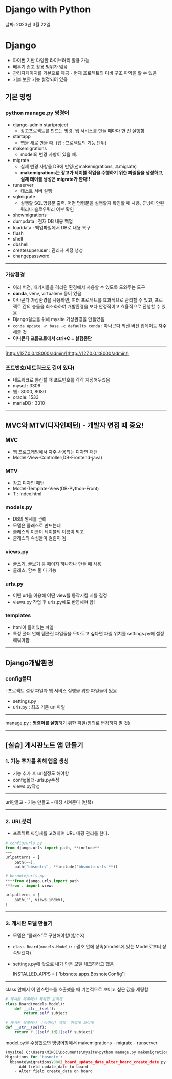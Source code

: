 # Django with Python

날짜: 2023년 3월 22일

# Django

- 파이썬 기반 다양한 라이브러리 활용 가능
- 배우기 쉽고 활용 범위가 넓음
- 관리자페이지를 기본으로 제공 - 현재 프로젝트의 디비 구조 파악을 할 수 있음
- 기본 보안 기능 설정되어 있음

## 기본 명령

### python manage.py 명령어

- django-admin startproject
    - 장고프로젝트를 만드는 명령. 웹 서비스를 만들 때마다 한 번 실행함.
- startapp
    - 앱을 새로 만들 때. (앱 : 프로젝트의 기능 단위)
- makemigrations
    - model의 변경 사항이 있을 때.
- migrate
    - 실제 변경 사항을 DB에 반영(선makemigrations, 후migrate)
    - **makemigrations는 장고가 테이블 작업을 수행하기 위한 파일들을 생성하고, 실제 테이블 생성은 migrate가 한다!!**
- runserver
    - 테스트 서버 실행
- sqlmigrate
    - 실행할 SQL명령문 출력. 어떤 명령문을 실행할지 확인할 때 사용, 튜닝이 안된 쿼리나 슬로우쿼리 여부 확인
- showmigrations
- dumpdata : 현재 DB 내용 백업
- loaddata : 백업파일에서 DB로 내용 복구
- flush
- shell
- dbshell
- createsuperuser : 관리자 계정 생성
- changepassword

---

### 가상환경

- 여러 버전, 패키지들을 격리된 환경에서 사용할 수 있도록 도와주는 도구
- **conda**, venv, virtualenv 등이 있음
- 아나콘다 가상환경을 사용하면, 여러 프로젝트를 효과적으로 관리할 수 있고, 프로젝트 간의 충돌을 최소화하여 개발환경을 보다 안정적이고 효율적으로 진행할 수 있음
- Django실습을 위해 mysite 가상환경을 만들었음
- `conda update -n base -c defaults conda` : 아나콘다 최신 버전 업데이트 자주 해줄 것
- **아나콘다 프롬프트에서 ctrl+C = 실행중단**

---

[http://127.0.0.1:8000/admin/](http://127.0.0.1:8000/admin/)

### 포트번호(네트워크도 길이 있다)

- 네트워크로 통신할 때 포트번호를 각각 지정해두었음
- mysql : 3306
- 웹 : 8000, 8080
- oracle: 1533
- mariaDB : 3310

---

## MVC와 MTV(디자인패턴) - 개발자 면접 때 중요!

### MVC

- 웹 프로그래밍에서 자주 사용되는 디자인 패턴
- Model-View-Controller(DB-Frontend-java)

### MTV

- 장고 디자인 패턴
- Model-Template-View(DB-Python-Front)
- T : index.html

### models.py

- DB의 명세를 관리
- 모델은 클래스로 만드는데
- 클래스의 이름이 테이블의 이름이 되고
- 클래스의 속성들이 컬럼이 됨

### views.py

- 글쓰기, 글보기 등 페이지 하나하나 만들 때 사용
- 클래스, 함수 둘 다 가능

### urls.py

- 어떤 url을 이용해 어떤 view를 동작시킬 지를 결정
- views.py 작업 후 urls.py에도 반영해야 함!

### templates

- html이 들어있는 파일
- 특정 폴더 안에 템플릿 파일들을 모아두고 싶다면 파일 위치를 settings.py에 설정해둬야함

---

## Django개발환경

### config폴더

: 프로젝트 설정 파일과 웹 서비스 실행을 위한 파일들이 있음

- settings.py
- urls.py : 최초 기준 url 파일

---

manage.py : **명령어를 실행**하기 위한 파일(임의로 변경하지 말 것)

---

## [실습] 게시판노트 앱 만들기

### 1. 기능 추가를 위해 앱을 생성

- 기능 추가 후 url설정도 해야함
- config폴더-urls.py수정
- views.py작성

---

url만들고 - 기능 만들고 - 매칭 시켜준다 (반복)

---

### 2. URL분리

- 프로젝트 짜임새를 고려하여 URL 매핑 관리를 한다.

```python
# config/urls.py
from django.urls import path, **include**
~~~
urlpatterns = [
	path(~~),
	path('bbsnote/', **include('bbsnote.urls'**))

# bbsnote/urls.py
****from django.urls.import path
**from . import views

urlpatterns = [
	path('', views.index),
]
```

---

### 3. 게시판 모델 만들기

- 모델은 “클래스”로 구현해야함!(함수X)
- `class Board(models.Model):` : 괄호 안에 상속(models에 있는 Model로부터 상속받겠다)
- settings.py에 앞으로 내가 만든 모델 체크하라고 했음
    
    INSTALLED_APPS = [ 'bbsnote.apps.BbsnoteConfig']
    

---

class 안에서 이 인스턴스를 호출했을 때 기본적으로 보이고 싶은 값을 세팅함

```python
# 게시판 목록에서 제목만 보이게
class Board(models.Model):
	def __str__(self):
		return self.subject
```

```python
# 게시판 목록에서 '[아이디] 제목' 이렇게 보이게
def __str__(self):
	return f'[{self.id}]{self.subject}'
```

model.py을 수정했으면 명령어창에서 makemigrations - migrate - runserver

```python
(mysite) C:\Users\MINJI\Documents\mysite>python manage.py makemigrations
Migrations for 'bbsnote':
  bbsnote\migrations\0002_board_update_date_alter_board_create_date.py
    - Add field update_date to board
    - Alter field create_date on board
```